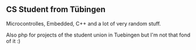 ## CS Student from Tübingen

Microcontrolles, Embedded, C++ and a lot of very random stuff.

Also php for projects of the student union in Tuebingen but I'm not that fond of it :)
